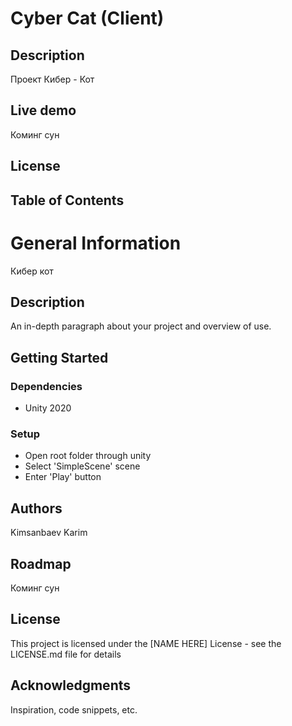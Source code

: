 # Cyber Cat (Client)
## Description
Проект Кибер - Кот
## Live demo
Коминг сун

## License

## Table of Contents

# General Information
Кибер кот

## Description

An in-depth paragraph about your project and overview of use.

## Getting Started

### Dependencies

* Unity 2020

### Setup

* Open root folder through unity
* Select 'SimpleScene' scene
* Enter 'Play' button

## Authors
Kimsanbaev Karim

## Roadmap
Коминг сун

## License

This project is licensed under the [NAME HERE] License - see the LICENSE.md file for details

## Acknowledgments

Inspiration, code snippets, etc.
